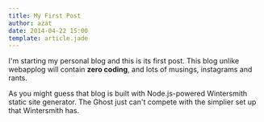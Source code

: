 ```yaml
---
title: My First Post
author: azat
date: 2014-04-22 15:00
template: article.jade
---
```


I'm starting my personal blog and this is its first post. This blog unlike webapplog will contain **zero coding**, and lots of musings, instagrams and rants.

As you might guess that blog is built with Node.js-powered Wintersmith static site generator. The Ghost just can't compete with the simplier set up that Wintersmith has.